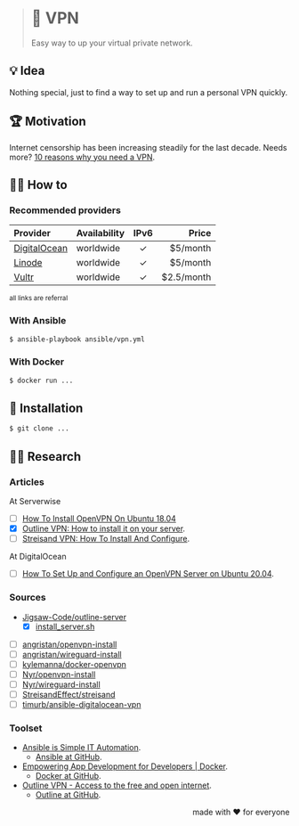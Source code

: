 > # 🤫 VPN
>
> Easy way to up your virtual private network.

## 💡 Idea

Nothing special, just to find a way to set up and run a personal VPN quickly.

## 🏆 Motivation

Internet censorship has been increasing steadily for the last decade. Needs more?
[10 reasons why you need a VPN](https://www.techradar.com/news/10-reasons-why-you-need-a-vpn).

## 🤼‍♂️ How to

### Recommended providers

| Provider           | Availability | IPv6 | Price      |
|:-------------------|:-------------|:----:|-----------:|
| [DigitalOcean][do] | worldwide    |  ✓   | $5/month   |
| [Linode][linode]   | worldwide    |  ✓   | $5/month   |
| [Vultr][vultr]     | worldwide    |  ✓   | $2.5/month |

<small>all links are referral</small>

### With Ansible

```bash
$ ansible-playbook ansible/vpn.yml
```

### With Docker

```bash
$ docker run ...
```

## 🧩 Installation

```bash
$ git clone ...
```

## 👨‍🔬 Research

### Articles

At Serverwise

- [ ] [How To Install OpenVPN On Ubuntu 18.04](https://blog.ssdnodes.com/blog/install-openvpn-ubuntu-18-04-tutorial/)
- [x] [Outline VPN: How to install it on your server](https://blog.ssdnodes.com/blog/outline-vpn-tutorial-vps/).
- [ ] [Streisand VPN: How To Install And Configure](https://blog.ssdnodes.com/blog/streisand-vpn-tutorial/).

At DigitalOcean

- [ ] [How To Set Up and Configure an OpenVPN Server on Ubuntu 20.04](https://www.digitalocean.com/community/tutorials/how-to-set-up-and-configure-an-openvpn-server-on-ubuntu-20-04).

### Sources

- [Jigsaw-Code/outline-server](https://github.com/Jigsaw-Code/outline-server)
    - [x] [install_server.sh](research/Jigsaw-Code/outline-server/src/server_manager/install_scripts/install_server.sh)
- [ ] [angristan/openvpn-install](https://github.com/angristan/openvpn-install)
- [ ] [angristan/wireguard-install](https://github.com/angristan/wireguard-install)
- [ ] [kylemanna/docker-openvpn](https://github.com/kylemanna/docker-openvpn)
- [ ] [Nyr/openvpn-install](https://github.com/Nyr/openvpn-install)
- [ ] [Nyr/wireguard-install](https://github.com/Nyr/wireguard-install)
- [ ] [StreisandEffect/streisand](https://github.com/StreisandEffect/streisand)
- [ ] [timurb/ansible-digitalocean-vpn](https://github.com/timurb/ansible-digitalocean-vpn)

### Toolset

- [Ansible is Simple IT Automation](https://www.ansible.com/).
    - [Ansible at GitHub](https://github.com/ansible).
- [Empowering App Development for Developers | Docker](https://www.docker.com/).
    - [Docker at GitHub](https://github.com/docker).
- [Outline VPN - Access to the free and open internet](https://www.getoutline.org/).
    - [Outline at GitHub](https://github.com/Jigsaw-Code/?q=outline).

<p align="right">made with ❤️ for everyone</p>

[do]:     http://bit.ly/vps-do-ref
[linode]: http://bit.ly/vps-linode-ref
[vultr]:  http://bit.ly/vps-vultr-ref

